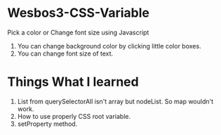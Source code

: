 # Wesbos3-CSS-Variable
Pick a color or Change font size using Javascript

1. You can change background color by clicking little color boxes.
2. You can change font size of text.

# Things What I learned

1. List from querySelectorAll isn't array but nodeList. So map wouldn't work.
2. How to use properly CSS root variable.
3. setProperty method.
